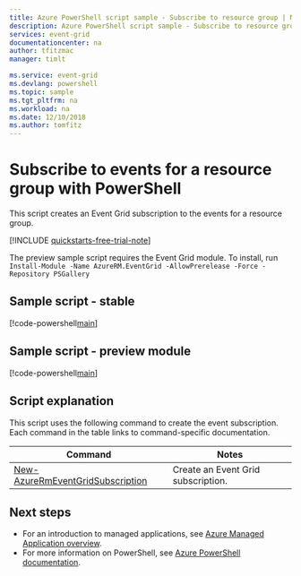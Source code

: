 ```yaml
---
title: Azure PowerShell script sample - Subscribe to resource group | Microsoft Docs
description: Azure PowerShell script sample - Subscribe to resource group
services: event-grid
documentationcenter: na
author: tfitzmac
manager: timlt

ms.service: event-grid
ms.devlang: powershell
ms.topic: sample
ms.tgt_pltfrm: na
ms.workload: na
ms.date: 12/10/2018
ms.author: tomfitz
---
```


# Subscribe to events for a resource group with PowerShell

This script creates an Event Grid subscription to the events for a resource group.

[!INCLUDE [quickstarts-free-trial-note](../../../includes/quickstarts-free-trial-note.md)]

The preview sample script requires the Event Grid module. To install, run
`Install-Module -Name AzureRM.EventGrid -AllowPrerelease -Force -Repository PSGallery`

## Sample script - stable

[!code-powershell[main](../../../powershell_scripts/event-grid/subscribe-to-resource-group/subscribe-to-resource-group.ps1 "Subscribe to resource group")]

## Sample script - preview module

[!code-powershell[main](../../../powershell_scripts/event-grid/subscribe-to-resource-group-preview/subscribe-to-resource-group-preview.ps1 "Subscribe to resource group")]

## Script explanation

This script uses the following command to create the event subscription. Each command in the table links to command-specific documentation.

| Command | Notes |
|---|---|
| [New-AzureRmEventGridSubscription](https://docs.microsoft.com/powershell/module/azurerm.eventgrid/new-azurermeventgridsubscription) | Create an Event Grid subscription. |

## Next steps

* For an introduction to managed applications, see [Azure Managed Application overview](../overview.md).
* For more information on PowerShell, see [Azure PowerShell documentation](https://docs.microsoft.com/powershell/azure/get-started-azureps).

